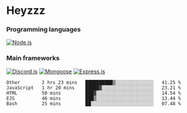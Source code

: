 # Heyzzz  

### Programming languages  

[![Node.js](https://img.shields.io/badge/-Node.js-262626?style=for-the-badge)](https://nodejs.org/ru)

### Main frameworks

[![Discord.js](https://img.shields.io/badge/-Discord.js-262626?style=for-the-badge)](https://www.npmjs.com/package/discord.js) [![Mongoose](https://img.shields.io/badge/-Mongoose-262626?style=for-the-badge)](https://www.npmjs.com/package/mongoose) [![Express.js](https://img.shields.io/badge/-Express.js-262626?style=for-the-badge)](https://www.npmjs.com/package/express)
<!--START_SECTION:waka-->
```text
Other        2 hrs 23 mins   ██████████▒░░░░░░░░░░░░░░   41.25 % 
JavaScript   1 hr 20 mins    █████▓░░░░░░░░░░░░░░░░░░░   23.21 % 
HTML         50 mins         ███▓░░░░░░░░░░░░░░░░░░░░░   14.54 % 
EJS          46 mins         ███▒░░░░░░░░░░░░░░░░░░░░░   13.44 % 
Bash         25 mins         ██░░░░░░░░░░░░░░░░░░░░░░░   07.48 % 
```
<!--END_SECTION:waka-->
